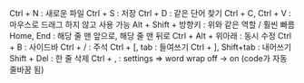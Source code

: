 Ctrl + N : 새로운 파일
Ctrl + S : 저장
Ctrl + D : 같은 단어 찾기
Ctrl + C, Ctrl + V : 마우스로 드래그 하지 않고 사용 가능
Alt + Shift + 방향키 : 위와 같은 역할 / 훨씬 빠름
Home, End : 해당 줄 맨 앞으로, 해당 줄 맨 뒤로
Ctrl + Alt + 위아래 : 동시 수정
Ctrl + B : 사이드바
Ctrl + / : 주석
Ctrl + [, tab : 들여쓰기
Ctrl + ], Shift+tab : 내어쓰기
Shift + Del : 한 줄 삭제
Ctrl + , : settings => word wrap off -> on
(code가 자동 줄바꿈 됨)
